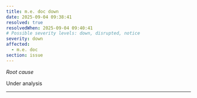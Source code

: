 ```yaml
---
title: m.e. doc down
date: 2025-09-04 09:38:41
resolved: true
resolvedWhen: 2025-09-04 09:40:41
# Possible severity levels: down, disrupted, notice
severity: down
affected:
  - m.e. doc
section: issue
---
```


*Root cause*

Under analysis

---


